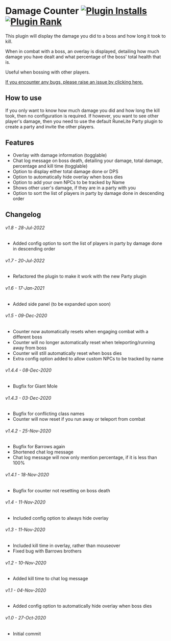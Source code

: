 # Damage Counter [![Plugin Installs](http://img.shields.io/endpoint?url=https://i.pluginhub.info/shields/installs/plugin/damage-counter)](https://runelite.net/plugin-hub/0anth) [![Plugin Rank](http://img.shields.io/endpoint?url=https://i.pluginhub.info/shields/rank/plugin/damage-counter)](https://runelite.net/plugin-hub)
This plugin will display the damage you did to a boss and how long it took to kill.

When in combat with a boss, an overlay is displayed, detailing how much damage you have dealt and what percentage of the boss' total health that is.

Useful when bossing with other players.

[If you encounter any bugs, please raise an issue by clicking here.](https://github.com/0anth/damage-counter/issues/new)

## How to use
If you only want to know how much damage you did and how long the kill took, then no configuration is required. If however, you want to see other player's damage, then you need to use the default RuneLite Party plugin to create a party and invite the other players.

## Features

- Overlay with damage information (togglable)
- Chat log message on boss death, detailing your damage, total damage, percentage and kill time (togglable)
- Option to display either total damage done or DPS
- Option to automatically hide overlay when boss dies
- Option to add your own NPCs to be tracked by Name
- Shows other user's damage, if they are in a party with you
- Option to sort the list of players in party by damage done in descending order

## Changelog

###### v1.8 - 28-Jul-2022
- Added config option to sort the list of players in party by damage done in descending order

###### v1.7 - 20-Jul-2022
- Refactored the plugin to make it work with the new Party plugin

###### v1.6 - 17-Jan-2021
- Added side panel (to be expanded upon soon)

###### v1.5 - 09-Dec-2020
- Counter now automatically resets when engaging combat with a different boss
- Counter will no longer automatically reset when teleporting/running away from boss
- Counter will still automatically reset when boss dies
- Extra config option added to allow custom NPCs to be tracked by name

###### v1.4.4 - 08-Dec-2020
- Bugfix for Giant Mole

###### v1.4.3 - 03-Dec-2020
- Bugfix for conflicting class names
- Counter will now reset if you run away or teleport from combat


###### v1.4.2 - 25-Nov-2020
- Bugfix for Barrows again
- Shortened chat log message
- Chat log message will now only mention percentage, if it is less than 100%


###### v1.4.1 - 18-Nov-2020
- Bugfix for counter not resetting on boss death


###### v1.4 - 11-Nov-2020
- Included config option to always hide overlay


###### v1.3 - 11-Nov-2020
- Included kill time in overlay, rather than mouseover
- Fixed bug with Barrows brothers


###### v1.2 - 10-Nov-2020
- Added kill time to chat log message


###### v1.1 - 04-Nov-2020
- Added config option to automatically hide overlay when boss dies


###### v1.0 - 27-Oct-2020
- Initial commit
